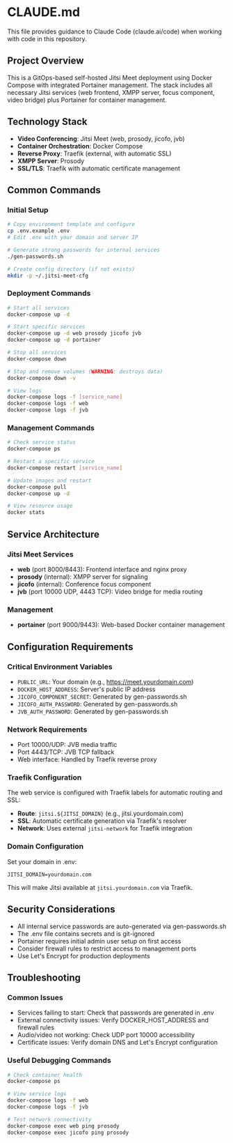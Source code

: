 # CLAUDE.md

This file provides guidance to Claude Code (claude.ai/code) when working with code in this repository.

## Project Overview

This is a GitOps-based self-hosted Jitsi Meet deployment using Docker Compose with integrated Portainer management. The stack includes all necessary Jitsi services (web frontend, XMPP server, focus component, video bridge) plus Portainer for container management.

## Technology Stack

- **Video Conferencing**: Jitsi Meet (web, prosody, jicofo, jvb)
- **Container Orchestration**: Docker Compose
- **Reverse Proxy**: Traefik (external, with automatic SSL)
- **XMPP Server**: Prosody
- **SSL/TLS**: Traefik with automatic certificate management

## Common Commands

### Initial Setup
```bash
# Copy environment template and configure
cp .env.example .env
# Edit .env with your domain and server IP

# Generate strong passwords for internal services
./gen-passwords.sh

# Create config directory (if not exists)
mkdir -p ~/.jitsi-meet-cfg
```

### Deployment Commands
```bash
# Start all services
docker-compose up -d

# Start specific services
docker-compose up -d web prosody jicofo jvb
docker-compose up -d portainer

# Stop all services
docker-compose down

# Stop and remove volumes (WARNING: destroys data)
docker-compose down -v

# View logs
docker-compose logs -f [service_name]
docker-compose logs -f web
docker-compose logs -f jvb
```

### Management Commands
```bash
# Check service status
docker-compose ps

# Restart a specific service
docker-compose restart [service_name]

# Update images and restart
docker-compose pull
docker-compose up -d

# View resource usage
docker stats
```

## Service Architecture

### Jitsi Meet Services
- **web** (port 8000/8443): Frontend interface and nginx proxy
- **prosody** (internal): XMPP server for signaling
- **jicofo** (internal): Conference focus component
- **jvb** (port 10000 UDP, 4443 TCP): Video bridge for media routing

### Management
- **portainer** (port 9000/9443): Web-based Docker container management

## Configuration Requirements

### Critical Environment Variables
- `PUBLIC_URL`: Your domain (e.g., https://meet.yourdomain.com)
- `DOCKER_HOST_ADDRESS`: Server's public IP address
- `JICOFO_COMPONENT_SECRET`: Generated by gen-passwords.sh
- `JICOFO_AUTH_PASSWORD`: Generated by gen-passwords.sh
- `JVB_AUTH_PASSWORD`: Generated by gen-passwords.sh

### Network Requirements
- Port 10000/UDP: JVB media traffic
- Port 4443/TCP: JVB TCP fallback
- Web interface: Handled by Traefik reverse proxy

### Traefik Configuration
The web service is configured with Traefik labels for automatic routing and SSL:
- **Route**: `jitsi.${JITSI_DOMAIN}` (e.g., jitsi.yourdomain.com)
- **SSL**: Automatic certificate generation via Traefik's resolver
- **Network**: Uses external `jitsi-network` for Traefik integration

### Domain Configuration
Set your domain in .env:
```
JITSI_DOMAIN=yourdomain.com
```
This will make Jitsi available at `jitsi.yourdomain.com` via Traefik.

## Security Considerations

- All internal service passwords are auto-generated via gen-passwords.sh
- The .env file contains secrets and is git-ignored
- Portainer requires initial admin user setup on first access
- Consider firewall rules to restrict access to management ports
- Use Let's Encrypt for production deployments

## Troubleshooting

### Common Issues
- Services failing to start: Check that passwords are generated in .env
- External connectivity issues: Verify DOCKER_HOST_ADDRESS and firewall rules
- Audio/video not working: Check UDP port 10000 accessibility
- Certificate issues: Verify domain DNS and Let's Encrypt configuration

### Useful Debugging Commands
```bash
# Check container health
docker-compose ps

# View service logs
docker-compose logs -f web
docker-compose logs -f jvb

# Test network connectivity
docker-compose exec web ping prosody
docker-compose exec jicofo ping prosody
```